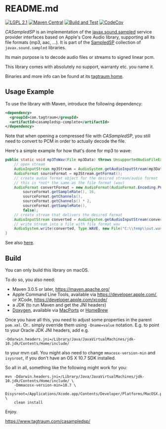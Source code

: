 README.md
==========

[![LGPL 2.1](https://img.shields.io/badge/License-LGPL_2.1-blue.svg)](https://www.gnu.org/licenses/old-licenses/lgpl-2.1.html)
[![Maven Central](https://maven-badges.herokuapp.com/maven-central/com.tagtraum/casampledsp-complete/badge.svg)](https://maven-badges.herokuapp.com/maven-central/com.tagtraum/casampledsp-complete)
[![Build and Test](https://github.com/hendriks73/casampledsp/workflows/Build%20and%20Test/badge.svg)](https://github.com/hendriks73/casampledsp/actions)
[![CodeCov](https://codecov.io/gh/hendriks73/casampledsp/branch/master/graph/badge.svg?token=H98FM0SKQL)](https://codecov.io/gh/hendriks73/casampledsp/branch/master)

*CASampledSP* is an implementation of the
[javax.sound.sampled](https://docs.oracle.com/en/java/javase/11/docs/api/java.desktop/javax/sound/sampled/spi/package-summary.html)
service provider interfaces based on Apple's Core Audio library, supporting all its file formats (mp3, aac, ...).
It is part of the [SampledSP](https://www.tagtraum.com/sampledsp.html) collection of `javax.sound.sampled`
libraries.

Its main purpose is to decode audio files or streams to signed linear pcm.

This library comes with absolutely no support, warranty etc. you name it.

Binaries and more info can be found at its [tagtraum home](https://www.tagtraum.com/casampledsp/).

Usage Example
-------------

To use the library with Maven, introduce the following dependency:
          
```xml
<dependency>
  <groupId>com.tagtraum</groupId>
  <artifactId>casampledsp-complete</artifactId>
</dependency>
```

Note that when opening a compressed file with *CASampledSP*, you still need to
convert to PCM in order to actually decode the file.

Here's a simple example for how that's done for mp3 to wave: 

```java
public static void mp3ToWav(File mp3Data) throws UnsupportedAudioFileException, IOException {
    // open stream
    AudioInputStream mp3Stream = AudioSystem.getAudioInputStream(mp3Data);
    AudioFormat sourceFormat = mp3Stream.getFormat();
    // create audio format object for the desired stream/audio format
    // this is *not* the same as the file format (wav)
    AudioFormat convertFormat = new AudioFormat(AudioFormat.Encoding.PCM_SIGNED, 
        sourceFormat.getSampleRate(), 16, 
        sourceFormat.getChannels(), 
        sourceFormat.getChannels() * 2,
        sourceFormat.getSampleRate(),
        false);
    // create stream that delivers the desired format
    AudioInputStream converted = AudioSystem.getAudioInputStream(convertFormat, mp3Stream);
    // write stream into a file with file format wav
    AudioSystem.write(converted, Type.WAVE, new File("C:\\temp\\out.wav"));
}
```

See also [here](https://stackoverflow.com/a/41850901/942774).


Build
-----

You can only build this library on macOS.

To do so, you also need:

- Maven 3.0.5 or later, https://maven.apache.org/
- Apple Command Line Tools, available via https://developer.apple.com/,
  or XCode, https://developer.apple.com/xcode/
- a JDK (to run Maven and get the JNI headers)
- [Doxygen](http://www.doxygen.org), available via [MacPorts](https://www.macports.org) or [HomeBrew](https://brew.sh)

Once you have all this, you need to adjust some properties in the parent `pom.xml`.
Or.. simply override them using `-Dname=value` notation. E.g. to point to your
Oracle JDK JNI headers, add e.g.

    -Ddarwin.headers.jni=/Library/Java/JavaVirtualMachines/jdk-10.jdk/Contents/Home/include/

to your mvn call. You might also need to change `mmacosx-version-min` and `isysroot`, if you
don't have an OS X 10.7 SDK installed.

So all in all, something like the following might work for you:

    mvn -Ddarwin.headers.jni=/Library/Java/JavaVirtualMachines/jdk-10.jdk/Contents/Home/include/ \
        -Dmmacosx-version-min=10.7 \
        -Disysroot=/Applications/Xcode.app/Contents/Developer/Platforms/MacOSX.platform/Developer/SDKs/MacOSX.sdk/ \
        clean install

Enjoy.

https://www.tagtraum.com/casampledsp/